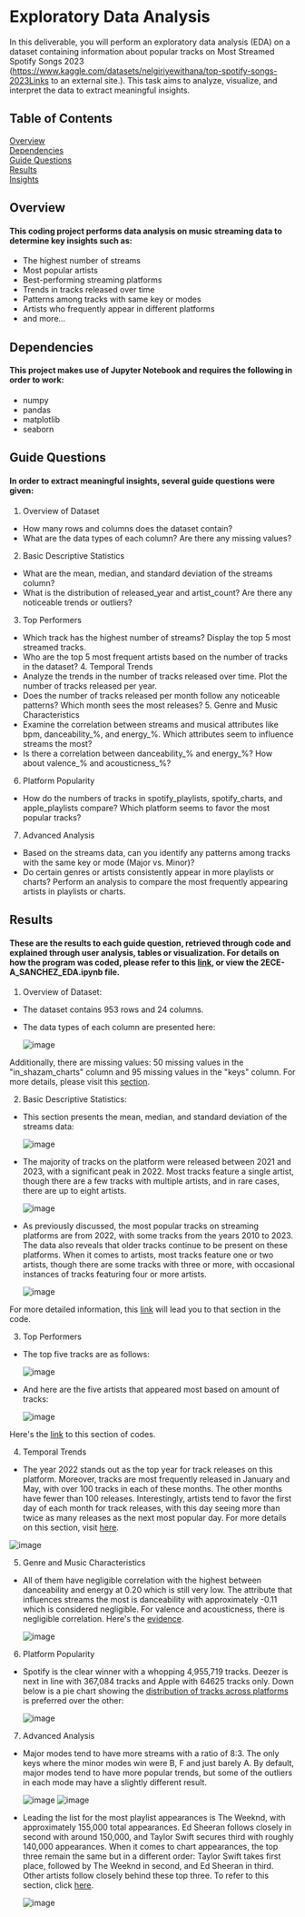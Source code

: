 # Exploratory Data Analysis
In this deliverable, you will perform an exploratory data analysis (EDA) on a dataset containing information about popular tracks on Most Streamed Spotify Songs 2023 (https://www.kaggle.com/datasets/nelgiriyewithana/top-spotify-songs-2023Links to an external site.). This task aims to analyze, visualize, and interpret the data to extract meaningful insights.
## Table of Contents
  [Overview](#overview)  
  [Dependencies](#dependencies)  
  [Guide Questions](#guide-questions)  
  [Results](#results)  
  [Insights](#insights)
## Overview
#### This coding project performs data analysis on music streaming data to determine key insights such as:
- The highest number of streams
- Most popular artists
- Best-performing streaming platforms
- Trends in tracks released over time
- Patterns among tracks with same key or modes
- Artists who frequently appear in different platforms
- and more... 
## Dependencies
#### This project makes use of Jupyter Notebook and requires the following in order to work:
- numpy
- pandas
- matplotlib
- seaborn
## Guide Questions
#### In order to extract meaningful insights, several guide questions were given:
 1. Overview of Dataset
- How many rows and columns does the dataset contain?
- What are the data types of each column? Are there any missing values?
 2. Basic Descriptive Statistics
- What are the mean, median, and standard deviation of the streams column?
- What is the distribution of released_year and artist_count? Are there any noticeable trends or outliers?
 3. Top Performers
- Which track has the highest number of streams? Display the top 5 most streamed tracks.
- Who are the top 5 most frequent artists based on the number of tracks in the dataset?
  4. Temporal Trends
- Analyze the trends in the number of tracks released over time. Plot the number of tracks released per year.
- Does the number of tracks released per month follow any noticeable patterns? Which month sees the most releases?
  5. Genre and Music Characteristics
- Examine the correlation between streams and musical attributes like bpm, danceability_%, and energy_%. Which attributes seem to influence streams the most?
- Is there a correlation between danceability_% and energy_%? How about valence_% and acousticness_%?
 6. Platform Popularity
- How do the numbers of tracks in spotify_playlists, spotify_charts, and apple_playlists compare? Which platform seems to favor the most popular tracks?
 7. Advanced Analysis
- Based on the streams data, can you identify any patterns among tracks with the same key or mode (Major vs. Minor)?
- Do certain genres or artists consistently appear in more playlists or charts? Perform an analysis to compare the most frequently appearing artists in playlists or charts.

     
## Results
#### These are the results to each guide question, retrieved through code and explained through user analysis, tables or visualization. For details on how the program was coded, please refer to this [link](2ECE-A_SANCHEZ_EDA.ipynb/#how-many-rows-and-columns-does-the-dataset-contain), or view the 2ECE-A_SANCHEZ_EDA.ipynb file.
1. Overview of Dataset:
- The dataset contains 953 rows and 24 columns.
- The data types of each column are presented here:
  
  ![image](https://github.com/user-attachments/assets/38f91c62-96b7-4f96-9b1e-efb3ea8b1689)
  
Additionally, there are missing values: 50 missing values in the "in_shazam_charts" column and 95 missing values in the "keys" column. For more details, please visit this [section](2ECE-A_SANCHEZ_EDA.ipynb/#what-are-the-data-types-of-each-column?-are-there-any-missing-values?.).

2. Basic Descriptive Statistics:
- This section presents the mean, median, and standard deviation of the streams data:

  ![image](https://github.com/user-attachments/assets/737803a6-6801-4b01-8491-e2752b116968)

- The majority of tracks on the platform were released between 2021 and 2023, with a significant peak in 2022. Most tracks feature a single artist, though there are a few tracks with multiple artists, and in rare cases, there are up to eight artists.

  ![image](https://github.com/user-attachments/assets/eea80757-bb6e-4cf3-a25e-f673b1980491)

- As previously discussed, the most popular tracks on streaming platforms are from 2022, with some tracks from the years 2010 to 2023. The data also reveals that older tracks continue to be present on these platforms. When it comes to artists, most tracks feature one or two artists, though there are some tracks with three or more, with occasional instances of tracks featuring four or more artists.

  ![image](https://github.com/user-attachments/assets/16ec7af0-43e5-4354-85d4-300c2fda3010)

For more detailed information, this [link](2ECE-A_SANCHEZ_EDA.ipynb/#basic-descriptive-statistics) will lead you to that section in the code.

3. Top Performers
- The top five tracks are as follows:

  ![image](https://github.com/user-attachments/assets/6bbf103b-5697-4f5f-8add-dd7fa3510b89)

- And here are the five artists that appeared most based on amount of tracks:

  ![image](https://github.com/user-attachments/assets/42daac32-b763-4e17-91a2-dc6f2b44aac5)

Here's the [link](2ECE-A_SANCHEZ_EDA.ipynb/#top-performers) to this section of codes.

4. Temporal Trends
- The year 2022 stands out as the top year for track releases on this platform. Moreover, tracks are most frequently released in January and May, with over 100 tracks in each of these months. The other months have fewer than 100 releases. Interestingly, artists tend to favor the first day of each month for track releases, with this day seeing more than twice as many releases as the next most popular day. For more details on this section, visit [here](2ECE-A_SANCHEZ_EDA.ipynb/#temporal-trends).

![image](https://github.com/user-attachments/assets/40bbe155-9545-46a5-a1a4-2b60d7f337e3)

5. Genre and Music Characteristics
- All of them have negligible correlation with the highest between danceability and energy at 0.20 which is still very low. The attribute that influences streams the most is danceability with approximately -0.11 which is considered negligible. For valence and acousticness, there is negligible correlation. Here's the [evidence](2ECE-A_SANCHEZ_EDA.ipynb/#genre-and-music-characteristics).

  ![image](https://github.com/user-attachments/assets/d9316b75-674e-4211-8bcb-29b853423118)

6. Platform Popularity
- Spotify is the clear winner with a whopping 4,955,719 tracks. Deezer is next in line with 367,084 tracks and Apple with 64625 tracks only. Down below is a pie chart showing the [distribution of tracks across platforms](2ECE-A_SANCHEZ_EDA.ipynb/#platform-popularity) is preferred over the other:

  ![image](https://github.com/user-attachments/assets/ba8fd6a6-32c3-439a-b122-395de75c86c8)

7. Advanced Analysis
- Major modes tend to have more streams with a ratio of 8:3. The only keys where the minor modes win were B, F and just barely A. By default, major modes tend to have more popular trends, but some of the outliers in each mode may have a slightly different result.

  ![image](https://github.com/user-attachments/assets/39f14463-b443-42f2-915d-24ea087d0c3d)
  ![image](https://github.com/user-attachments/assets/94f43be4-6d76-4133-ba01-407753e92584)

- Leading the list for the most playlist appearances is The Weeknd, with approximately 155,000 total appearances. Ed Sheeran follows closely in second with around 150,000, and Taylor Swift secures third with roughly 140,000 appearances. When it comes to chart appearances, the top three remain the same but in a different order: Taylor Swift takes first place, followed by The Weeknd in second, and Ed Sheeran in third. Other artists follow closely behind these top three. To refer to this section, click [here](2ECE-A_SANCHEZ_EDA.ipynb/#advanced-analysis).

  ![image](https://github.com/user-attachments/assets/e147e891-8e29-4257-bb57-55426dfb81e9)






 


     
